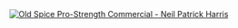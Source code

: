 <!-- Old Spice Pro-Strength Commercial - Neil Patrick Harris -->
<a href="http://www.youtube.com/embed/0zM3nApSvMg?rel=0">
<picture>
	<source media="(prefers-color-scheme: dark)" srcset="https://ytcards.demolab.com/?id=0zM3nApSvMg&title=Old+Spice+Pro-Strength+Commercial+-+Neil+Patrick+Harris&background_color=%230d1117&title_color=%23ffffff&stats_color=%23dedede&max_title_lines=2&width=250&border_radius=5&duration=16">
	<img src="https://ytcards.demolab.com/?id=0zM3nApSvMg&title=Old+Spice+Pro-Strength+Commercial+-+Neil+Patrick+Harris&background_color=%23ffffff&title_color=%2324292f&stats_color=%2357606a&max_title_lines=2&width=250&border_radius=5&duration=16" alt="Old Spice Pro-Strength Commercial - Neil Patrick Harris" title="Old Spice Pro-Strength Commercial - Neil Patrick Harris">
</picture>
</a>
